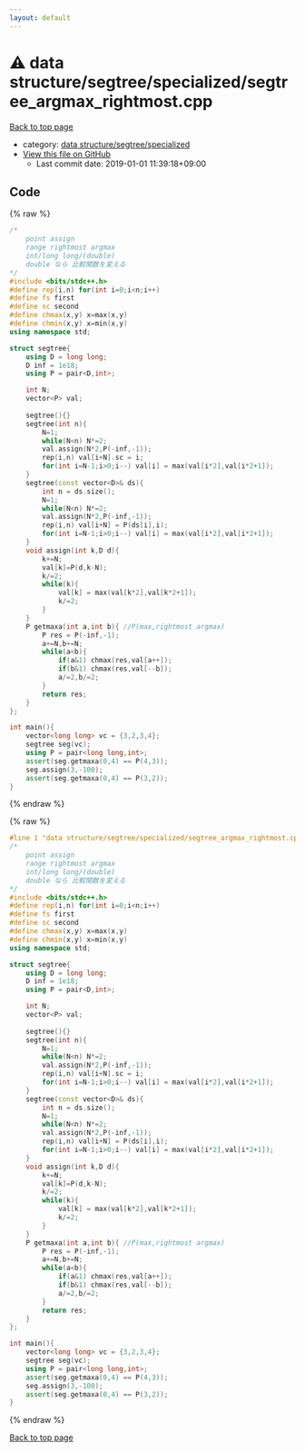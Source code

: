 ```yaml
---
layout: default
---
```


<!-- mathjax config similar to math.stackexchange -->
<script type="text/javascript" async
  src="https://cdnjs.cloudflare.com/ajax/libs/mathjax/2.7.5/MathJax.js?config=TeX-MML-AM_CHTML">
</script>
<script type="text/x-mathjax-config">
  MathJax.Hub.Config({
    TeX: { equationNumbers: { autoNumber: "AMS" }},
    tex2jax: {
      inlineMath: [ ['$','$'] ],
      processEscapes: true
    },
    "HTML-CSS": { matchFontHeight: false },
    displayAlign: "left",
    displayIndent: "2em"
  });
</script>

<script type="text/javascript" src="https://cdnjs.cloudflare.com/ajax/libs/jquery/3.4.1/jquery.min.js"></script>
<script src="https://cdn.jsdelivr.net/npm/jquery-balloon-js@1.1.2/jquery.balloon.min.js" integrity="sha256-ZEYs9VrgAeNuPvs15E39OsyOJaIkXEEt10fzxJ20+2I=" crossorigin="anonymous"></script>
<script type="text/javascript" src="../../../../assets/js/copy-button.js"></script>
<link rel="stylesheet" href="../../../../assets/css/copy-button.css" />


# :warning: data structure/segtree/specialized/segtree_argmax_rightmost.cpp

<a href="../../../../index.html">Back to top page</a>

* category: <a href="../../../../index.html#2d26a1b1de5ccf32c90554b209fe486c">data structure/segtree/specialized</a>
* <a href="{{ site.github.repository_url }}/blob/master/data structure/segtree/specialized/segtree_argmax_rightmost.cpp">View this file on GitHub</a>
    - Last commit date: 2019-01-01 11:39:18+09:00




## Code

<a id="unbundled"></a>
{% raw %}
```cpp
/*
	point assign
	range rightmost argmax
	int/long long/(double)
	double なら 比較関数を変える
*/
#include <bits/stdc++.h>
#define rep(i,n) for(int i=0;i<n;i++)
#define fs first
#define sc second
#define chmax(x,y) x=max(x,y)
#define chmin(x,y) x=min(x,y)
using namespace std;

struct segtree{
	using D = long long;
	D inf = 1e18;
	using P = pair<D,int>;

	int N;
	vector<P> val;
	
	segtree(){}
	segtree(int n){
		N=1;
		while(N<n) N*=2;
		val.assign(N*2,P(-inf,-1));
		rep(i,n) val[i+N].sc = i;
		for(int i=N-1;i>0;i--) val[i] = max(val[i*2],val[i*2+1]);
	}
	segtree(const vector<D>& ds){
		int n = ds.size();
		N=1;
		while(N<n) N*=2;
		val.assign(N*2,P(-inf,-1));
		rep(i,n) val[i+N] = P(ds[i],i);
		for(int i=N-1;i>0;i--) val[i] = max(val[i*2],val[i*2+1]);
	}
	void assign(int k,D d){
		k+=N;
		val[k]=P(d,k-N);
		k/=2;
		while(k){
			val[k] = max(val[k*2],val[k*2+1]);
			k/=2;
		}
	}
	P getmaxa(int a,int b){	//P(max,rightmost argmax)
		P res = P(-inf,-1);
		a+=N,b+=N;
		while(a<b){
			if(a&1) chmax(res,val[a++]);
			if(b&1) chmax(res,val[--b]);
			a/=2,b/=2;
		}
		return res;
	}
};

int main(){
	vector<long long> vc = {3,2,3,4};
	segtree seg(vc);
	using P = pair<long long,int>;
	assert(seg.getmaxa(0,4) == P(4,3));
	seg.assign(3,-100);
	assert(seg.getmaxa(0,4) == P(3,2));
}
```
{% endraw %}

<a id="bundled"></a>
{% raw %}
```cpp
#line 1 "data structure/segtree/specialized/segtree_argmax_rightmost.cpp"
/*
	point assign
	range rightmost argmax
	int/long long/(double)
	double なら 比較関数を変える
*/
#include <bits/stdc++.h>
#define rep(i,n) for(int i=0;i<n;i++)
#define fs first
#define sc second
#define chmax(x,y) x=max(x,y)
#define chmin(x,y) x=min(x,y)
using namespace std;

struct segtree{
	using D = long long;
	D inf = 1e18;
	using P = pair<D,int>;

	int N;
	vector<P> val;
	
	segtree(){}
	segtree(int n){
		N=1;
		while(N<n) N*=2;
		val.assign(N*2,P(-inf,-1));
		rep(i,n) val[i+N].sc = i;
		for(int i=N-1;i>0;i--) val[i] = max(val[i*2],val[i*2+1]);
	}
	segtree(const vector<D>& ds){
		int n = ds.size();
		N=1;
		while(N<n) N*=2;
		val.assign(N*2,P(-inf,-1));
		rep(i,n) val[i+N] = P(ds[i],i);
		for(int i=N-1;i>0;i--) val[i] = max(val[i*2],val[i*2+1]);
	}
	void assign(int k,D d){
		k+=N;
		val[k]=P(d,k-N);
		k/=2;
		while(k){
			val[k] = max(val[k*2],val[k*2+1]);
			k/=2;
		}
	}
	P getmaxa(int a,int b){	//P(max,rightmost argmax)
		P res = P(-inf,-1);
		a+=N,b+=N;
		while(a<b){
			if(a&1) chmax(res,val[a++]);
			if(b&1) chmax(res,val[--b]);
			a/=2,b/=2;
		}
		return res;
	}
};

int main(){
	vector<long long> vc = {3,2,3,4};
	segtree seg(vc);
	using P = pair<long long,int>;
	assert(seg.getmaxa(0,4) == P(4,3));
	seg.assign(3,-100);
	assert(seg.getmaxa(0,4) == P(3,2));
}

```
{% endraw %}

<a href="../../../../index.html">Back to top page</a>

